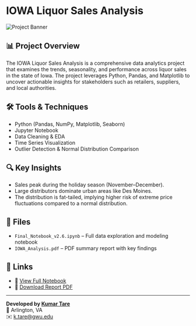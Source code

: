 # IOWA Liquor Sales Analysis

![Project Banner](https://yourwebsite.com/images/image.png)

## 📊 Project Overview
The IOWA Liquor Sales Analysis is a comprehensive data analytics project that examines the trends, seasonality, and performance across liquor sales in the state of Iowa. The project leverages Python, Pandas, and Matplotlib to uncover actionable insights for stakeholders such as retailers, suppliers, and local authorities.

## 🛠️ Tools & Techniques
- Python (Pandas, NumPy, Matplotlib, Seaborn)
- Jupyter Notebook
- Data Cleaning & EDA
- Time Series Visualization
- Outlier Detection & Normal Distribution Comparison

## 🔍 Key Insights
- Sales peak during the holiday season (November–December).
- Large distributors dominate urban areas like Des Moines.
- The distribution is fat-tailed, implying higher risk of extreme price fluctuations compared to a normal distribution.

## 📁 Files
- `Final_Notebook_v2.6.ipynb` – Full data exploration and modeling notebook
- `IOWA_Analysis.pdf` – PDF summary report with key findings

## 📎 Links
- 🔗 [View Full Notebook](https://yourwebsite.com/path/Final_Notebook_v2.6.ipynb)
- 📄 [Download Report PDF](IOWA_Analysis.pdf)

---

**Developed by [Kumar Tare](https://www.linkedin.com/in/kumar-tare-740a6b1a9/)**  
📍 Arlington, VA  
✉️ k.tare@gwu.edu


